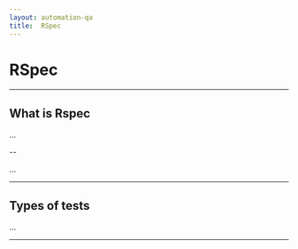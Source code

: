 ```yaml
---
layout: automation-qa
title:  RSpec
---
```


# RSpec

---

## What is Rspec

...

--

...

---

## Types of tests

...


---
